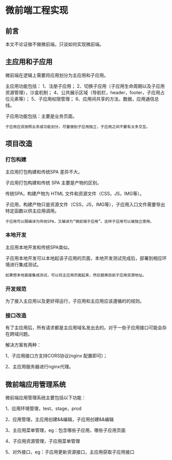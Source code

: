 # 微前端工程实现

## 前言

本文不论证做不做微前端，只谈如何实现微前端。

## 主应用和子应用

微前端在逻辑上需要将应用划分为主应用和子应用。

主应用功能包括：
1、注册子应用；
2、切换子应用（子应用生命周期以及子应用资源管理），沙盒机制；
4、公共展示区域（导航栏，header，footer，子应用占位元素等）；
5、子应用权限管理；
6、应用间共享的方法，数据，应用通信总线。

子应用功能包括：主要是业务页面。

    子应用应该按照业务或功能划分，尽量做到子应用独立，子应用之间不要有太多交互。

## 项目改造

### 打包构建

主应用打包构建和传统SPA 差异不大。

子应用打包构建和传统 SPA 主要是产物的区别。

传统SPA，构建产物为 HTML 文件和资源文件（CSS，JS，IMG等）。

子应用，构建产物只是资源文件（CSS，JS，IMG等），子应用入口文件需要导出特定函数以供主应用调用。

    子应用可以既编译为传统SPA，又编译为“微前端子应用”。这样子应用可以被独立使用。
  
### 本地开发

主应用本地开发和传统SPA类似。

子应用本地开发可以本地起该子应用的页面，本地开发测试完成后，部署到相应环境进行集成测试。

    如果想本地直接集成测试，可以将主应用页面起来，然后替换目前子应用资源地址。

### 开发规范

为了接入主应用以及更好得运行，子应用和主应用应该遵循的的规则。

### 接口改造

有了主应用后，所有请求都是主应用域名发出去的。对于一些子应用接口可能会存在跨域问题。

解决方案有两种：

1、子应用接口方支持CORS协议(nginx 配置即可)；

2、主应用服务器进行nginx代理。


## 微前端应用管理系统

微前端应用管理系统主要包括以下功能：

1、应用环境管理，test，stage，prod

2、应用管理，主应用创建&&编辑，子应用创建&&编辑

3、主应用菜单管理，eg：包含哪些子应用，哪些子应用页面

4、子应用资源管理，子应用菜单管理

5、对外接口，eg：子应用更新资源接口，主应用获取子应用接口

  




